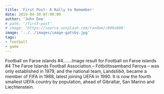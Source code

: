 ```yaml
---
title: 'First Post- A Rally to Remember'
date: 2019-04-30 07:00:00
author: 'John Doe'
# path: '/first-post'
# image: 'https://source.unsplash.com/random//800x600'
image: '../../images/image-gatsby.jpg'
tags: 
- football
- game
---
```


Football on Faroe islands #4.......Image result for Football on Faroe islands #4
The Faroe Islands Football Association – Fótbóltssamband Føroya – was only established in 1979, and the national team, Landsliðið, became a member of FIFA in 1988, latest joining UEFA in 1990. It is now the fourth smallest UEFA country by population, ahead of Gibraltar, San Marino and Liechtenstein.